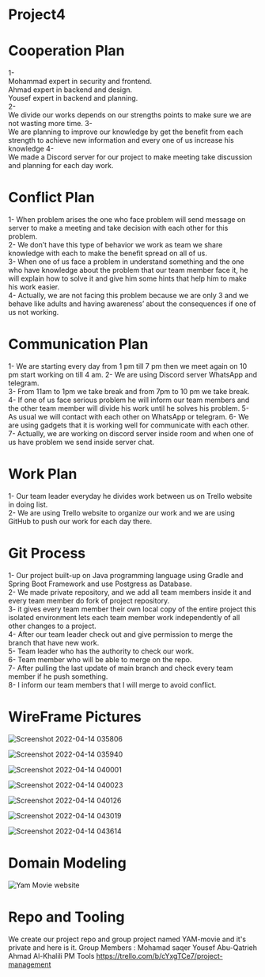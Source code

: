 # Project4

# Cooperation Plan
1-	 
Mohammad expert in security and frontend.    
Ahmad expert in backend and design.   
Yousef expert in backend and planning.   
2-	         
We divide our works depends on our strengths points to make sure we are not wasting more time.
3-	      
We are planning to improve our knowledge by get the benefit from each strength to achieve new information and every one of us increase his knowledge
4-	         
We made a Discord server for our project to make meeting take discussion and planning for each day work.

# Conflict Plan
1-	When problem arises the one who face problem will send message on server to make a meeting and take decision with each other for this problem.      
2-	We don’t have this type of behavior we work as team we share knowledge with each to make the benefit spread on all of us.   
3-	When one of us face a problem in understand something and the one who have knowledge about the problem that our team member face it, he will explain how to solve it and give him some hints that help him to make his work easier.   
4-	Actually, we are not facing this problem because we are only 3 and we behave like adults and having awareness’ about the consequences if one of us not working.

# Communication Plan
1-	We are starting every day from 1 pm till 7 pm then we meet again on 10 pm start working on till 4 am.
2-	We are using Discord server WhatsApp and telegram.      
3-	From 11am to 1pm we take break and from 7pm to 10 pm we take break.   
4-	If one of us face serious problem he will inform our team members and the other team member will divide his work until he solves his problem.
5-	As usual we will contact with each other on WhatsApp or telegram.
6-	We are using gadgets that it is working well for communicate with each other.        
7-	Actually, we are working on discord server inside room and when one of us have problem we send inside server chat.

# Work Plan
1-	Our team leader everyday he divides work between us on Trello website in doing list.     
2-	We are using Trello website to organize our work and we are using GitHub to push our work for each day there.

# Git Process
1-	Our project built-up on Java programming language using Gradle and Spring Boot Framework and use Postgress as Database.   
2-	We made private repository, and we add all team members inside it and every team member do fork of project repository.     
3-	it gives every team member their own local copy of the entire project this isolated environment lets each team member work independently of all other changes to a project.   
4-	After our team leader check out and give permission to merge the branch that have new work.      
5-	Team leader who has the authority to check our work.      
6-	Team member who will be able to merge on the repo.   
7-	After pulling the last update of main branch and check every team member if he push something.   
8-	I inform our team members that I will merge to avoid conflict.     
# WireFrame Pictures
![Screenshot 2022-04-14 035806](https://user-images.githubusercontent.com/97651232/164132799-f34d35aa-daa4-4a61-b9c8-6efa6149c66d.png)     

![Screenshot 2022-04-14 035940](https://user-images.githubusercontent.com/97651232/164132815-1ae74222-d289-4a7d-a476-db8a10a40204.png)    

![Screenshot 2022-04-14 040001](https://user-images.githubusercontent.com/97651232/164132830-da2a5d11-cee5-4244-804c-f6d3224b9643.png)   

![Screenshot 2022-04-14 040023](https://user-images.githubusercontent.com/97651232/164132840-5614634f-39da-4345-b594-e0fd3609d266.png)    

![Screenshot 2022-04-14 040126](https://user-images.githubusercontent.com/97651232/164132849-ef184260-74fb-4eea-9bf5-c93611de12a8.png)     

![Screenshot 2022-04-14 043019](https://user-images.githubusercontent.com/97651232/164132862-ea26a3a3-7114-44a7-b836-44fe3a80ba8a.png)      

![Screenshot 2022-04-14 043614](https://user-images.githubusercontent.com/97651232/164132890-69c4420b-2ef9-4a2c-b190-463c946c92a4.png)     

# Domain Modeling
![Yam Movie website](https://user-images.githubusercontent.com/97651232/164133993-718ebc9f-ae45-483c-9c61-8735153fae4b.png)   


# Repo and Tooling
We create our project repo and group project named YAM-movie and it's private and here is it.
Group Members :
Mohamad saqer
Yousef Abu-Qatrieh
Ahmad Al-Khalili
PM Tools
https://trello.com/b/cYxgTCe7/project-management


